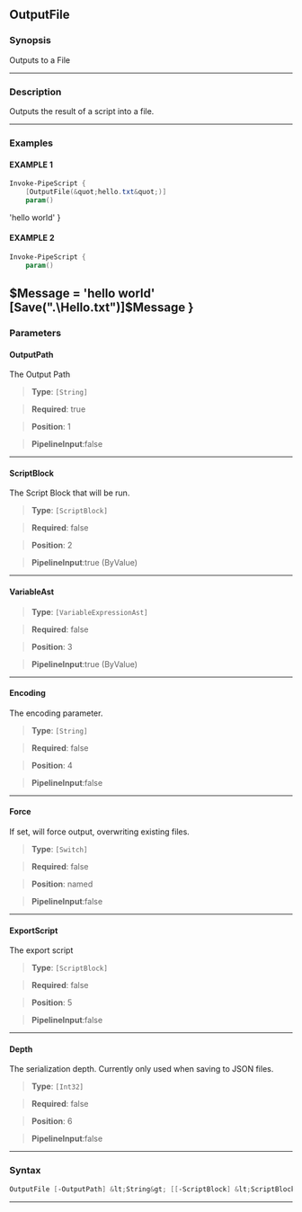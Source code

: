
OutputFile
----------
### Synopsis
Outputs to a File

---
### Description

Outputs the result of a script into a file.

---
### Examples
#### EXAMPLE 1
```PowerShell
Invoke-PipeScript {
    [OutputFile(&quot;hello.txt&quot;)]
    param()
```
'hello world'
}
#### EXAMPLE 2
```PowerShell
Invoke-PipeScript {
    param()
```
$Message = 'hello world'
    [Save(".\Hello.txt")]$Message
}
---
### Parameters
#### **OutputPath**

The Output Path



> **Type**: ```[String]```

> **Required**: true

> **Position**: 1

> **PipelineInput**:false



---
#### **ScriptBlock**

The Script Block that will be run.



> **Type**: ```[ScriptBlock]```

> **Required**: false

> **Position**: 2

> **PipelineInput**:true (ByValue)



---
#### **VariableAst**

> **Type**: ```[VariableExpressionAst]```

> **Required**: false

> **Position**: 3

> **PipelineInput**:true (ByValue)



---
#### **Encoding**

The encoding parameter.



> **Type**: ```[String]```

> **Required**: false

> **Position**: 4

> **PipelineInput**:false



---
#### **Force**

If set, will force output, overwriting existing files.



> **Type**: ```[Switch]```

> **Required**: false

> **Position**: named

> **PipelineInput**:false



---
#### **ExportScript**

The export script



> **Type**: ```[ScriptBlock]```

> **Required**: false

> **Position**: 5

> **PipelineInput**:false



---
#### **Depth**

The serialization depth.  Currently only used when saving to JSON files.



> **Type**: ```[Int32]```

> **Required**: false

> **Position**: 6

> **PipelineInput**:false



---
### Syntax
```PowerShell
OutputFile [-OutputPath] &lt;String&gt; [[-ScriptBlock] &lt;ScriptBlock&gt;] [[-VariableAst] &lt;VariableExpressionAst&gt;] [[-Encoding] &lt;String&gt;] [-Force] [[-ExportScript] &lt;ScriptBlock&gt;] [[-Depth] &lt;Int32&gt;] [&lt;CommonParameters&gt;]
```
---



